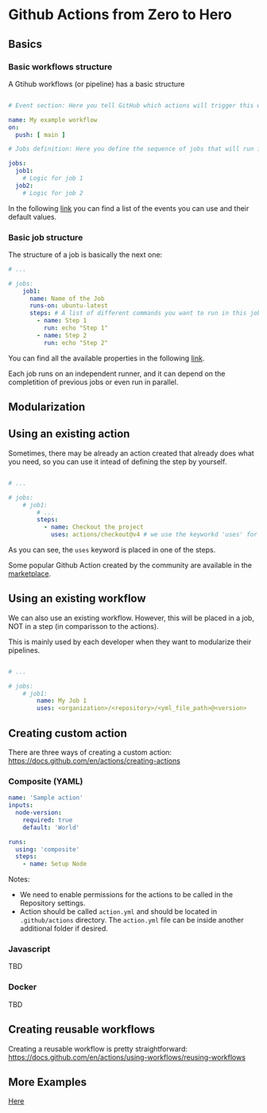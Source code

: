 # Github Actions from Zero to Hero

## Basics

### Basic workflows structure

A Gtihub workflows (or pipeline) has a basic structure

```yml

# Event section: Here you tell GitHub which actions will trigger this workflow

name: My example workflow
on:
  push: [ main ]

# Jobs definition: Here you define the sequence of jobs that will run in this workflow.

jobs:
  job1:
    # Logic for job 1
  job2:
    # Logic for job 2
```
In the following [link](https://docs.github.com/en/actions/using-workflows/events-that-trigger-workflows) you can find  a list of the events you can use and their default values.

### Basic job structure

The structure of a job is basically the next one:

```yml
# ...

# jobs:
    job1:
      name: Name of the Job
      runs-on: ubuntu-latest
      steps: # A list of different commands you want to run in this job
        - name: Step 1
          run: echo "Step 1"
        - name: Step 2
          run: echo "Step 2"
```

You can find all the available properties in the following [link](https://docs.github.com/en/actions/using-workflows/workflow-syntax-for-github-actions#jobs).

Each job runs on an independent runner, and it can depend on the completition of previous jobs or even run in parallel.

## Modularization

## Using an existing action

Sometimes, there may be already an action created that already does what you need, so you can use it intead of defining the step  by yourself.

```yml

# ...

# jobs:
    # job1:
        # ...
        steps: 
          - name: Checkout the project
            uses: actions/checkout@v4 # we use the keyworkd 'uses' for using an existing action
```

As you can see, the `uses` keyword is placed in one of the steps. 

Some popular Github Action created by the community are available in the [marketplace](https://github.com/marketplace?category=&copilot_app=false&query=&type=actions&verification=).

## Using an existing workflow

We can also use an existing workflow. However, this will be placed in a job, NOT in a step (in comparisson to the actions).

This is mainly used by each developer when they want to modularize their pipelines.

```yml

# ...

# jobs:
    # job1:
        name: My Job 1
        uses: <organization>/<repository>/<yml_file_path>@<version>
```

## Creating custom action

There are three ways of creating a custom action: https://docs.github.com/en/actions/creating-actions

### Composite (YAML)

```yml
name: 'Sample action'
inputs:
  node-version:
    required: true
    default: 'World'

runs:
  using: 'composite'
  steps:
    - name: Setup Node
```

Notes:

- We need to enable permissions for the actions to be called in the Repository settings.
- Action should be called `action.yml` and should be located in `.github/actions` directory. The `action.yml` file can be inside another additional folder if desired.

### Javascript

TBD

### Docker

TBD

## Creating reusable workflows

Creating a reusable workflow is pretty straightforward: https://docs.github.com/en/actions/using-workflows/reusing-workflows

## More Examples

[Here](./presentation/)